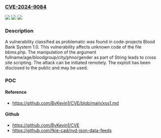 ### [CVE-2024-9084](https://cve.mitre.org/cgi-bin/cvename.cgi?name=CVE-2024-9084)
![](https://img.shields.io/static/v1?label=Product&message=Blood%20Bank%20System&color=blue)
![](https://img.shields.io/static/v1?label=Version&message=%3D%201.0%20&color=brighgreen)
![](https://img.shields.io/static/v1?label=Vulnerability&message=Cross%20Site%20Scripting&color=brighgreen)

### Description

A vulnerability classified as problematic was found in code-projects Blood Bank System 1.0. This vulnerability affects unknown code of the file bbms.php. The manipulation of the argument fullname/age/bloodgroup/city/phno/gender as part of String leads to cross site scripting. The attack can be initiated remotely. The exploit has been disclosed to the public and may be used.

### POC

#### Reference
- https://github.com/ByKevin1/CVE/blob/main/xss1.md

#### Github
- https://github.com/ByKevin1/CVE
- https://github.com/fkie-cad/nvd-json-data-feeds

